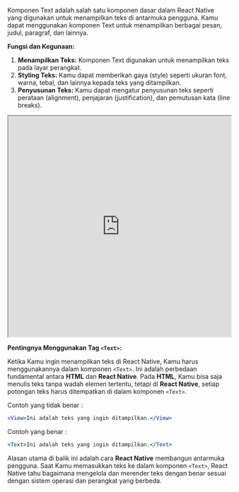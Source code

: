 Komponen Text adalah salah satu komponen dasar dalam React Native yang digunakan untuk menampilkan teks di antarmuka pengguna. Kamu dapat menggunakan komponen Text untuk menampilkan berbagai pesan, judul, paragraf, dan lainnya.

**Fungsi dan Kegunaan:**

1. **Menampilkan Teks:** Komponen Text digunakan untuk menampilkan teks pada layar perangkat.
2. **Styling Teks:** Kamu dapat memberikan gaya (style) seperti ukuran font, warna, tebal, dan lainnya kepada teks yang ditampilkan.
3. **Penyusunan Teks:** Kamu dapat mengatur penyusunan teks seperti perataan (alignment), penjajaran (justification), dan pemutusan kata (line breaks).

<iframe src="https://snack.expo.dev/@doltons/text-component" height="500" width="100%" title="Text Example"></iframe>

<!-- ```jsx
import React from "react";
import { View, Text, StyleSheet } from "react-native";

const TextExample = () => {
  return (
    <View>
      <Text>Selamat datang di materi UI Native!</Text>
      <Text>
        Ini adalah contoh penggunaan komponen Text dalam React Native. Kamu
        dapat menambahkan paragraf dan pesan sesuai kebutuhan.
      </Text>
    </View>
  );
};

export default TextExample;
``` -->

**Pentingnya Menggunakan Tag `<Text>`:**

Ketika Kamu ingin menampilkan teks di React Native, Kamu harus menggunakannya dalam komponen `<Text>`. Ini adalah perbedaan fundamental antara **HTML** dan **React Native**. Pada **HTML**, Kamu bisa saja menulis teks tanpa wadah elemen tertentu, tetapi di **React Native**, setiap potongan teks harus ditempatkan di dalam komponen `<Text>`.

Contoh yang tidak benar :

```jsx
<View>Ini adalah teks yang ingin ditampilkan.</View>
```

Contoh yang benar :

```jsx
<Text>Ini adalah teks yang ingin ditampilkan.</Text>
```

Alasan utama di balik ini adalah cara **React Native** membangun antarmuka pengguna. Saat Kamu memasukkan teks ke dalam komponen `<Text>`, React Native tahu bagaimana mengelola dan merender teks dengan benar sesuai dengan sistem operasi dan perangkat yang berbeda.

